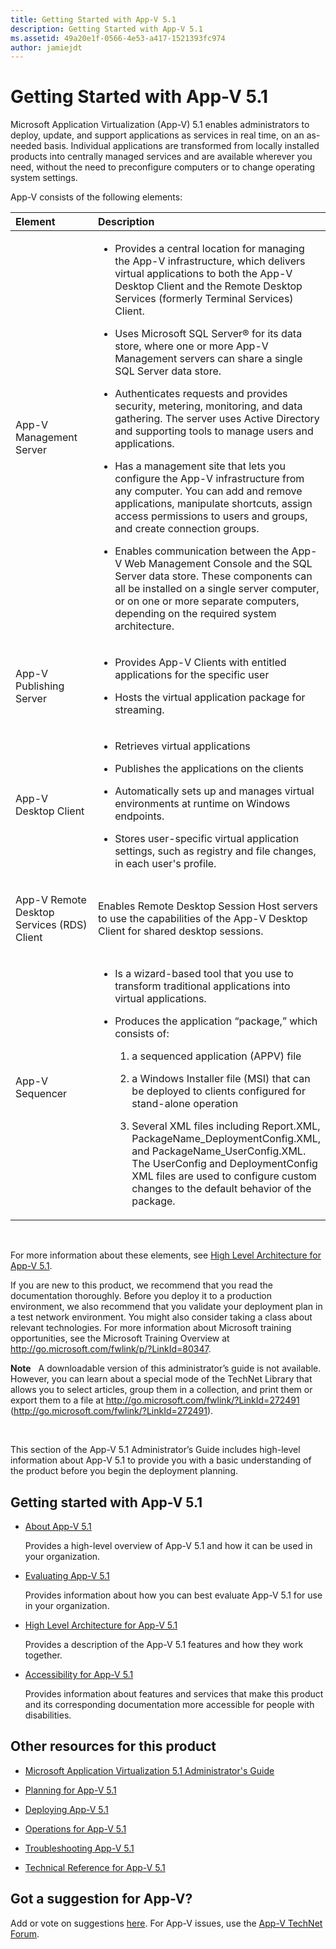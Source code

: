 ```yaml
---
title: Getting Started with App-V 5.1
description: Getting Started with App-V 5.1
ms.assetid: 49a20e1f-0566-4e53-a417-1521393fc974
author: jamiejdt
---
```


# Getting Started with App-V 5.1


Microsoft Application Virtualization (App-V) 5.1 enables administrators to deploy, update, and support applications as services in real time, on an as-needed basis. Individual applications are transformed from locally installed products into centrally managed services and are available wherever you need, without the need to preconfigure computers or to change operating system settings.

App-V consists of the following elements:

<table>
<colgroup>
<col width="50%" />
<col width="50%" />
</colgroup>
<thead>
<tr class="header">
<th align="left">Element</th>
<th align="left">Description</th>
</tr>
</thead>
<tbody>
<tr class="odd">
<td align="left"><p>App-V Management Server</p></td>
<td align="left"><ul>
<li><p>Provides a central location for managing the App-V infrastructure, which delivers virtual applications to both the App-V Desktop Client and the Remote Desktop Services (formerly Terminal Services) Client.</p></li>
<li><p>Uses Microsoft SQL Server® for its data store, where one or more App-V Management servers can share a single SQL Server data store.</p></li>
<li><p>Authenticates requests and provides security, metering, monitoring, and data gathering. The server uses Active Directory and supporting tools to manage users and applications.</p></li>
<li><p>Has a management site that lets you configure the App-V infrastructure from any computer. You can add and remove applications, manipulate shortcuts, assign access permissions to users and groups, and create connection groups.</p></li>
<li><p>Enables communication between the App-V Web Management Console and the SQL Server data store. These components can all be installed on a single server computer, or on one or more separate computers, depending on the required system architecture.</p></li>
</ul></td>
</tr>
<tr class="even">
<td align="left"><p>App-V Publishing Server</p></td>
<td align="left"><ul>
<li><p>Provides App-V Clients with entitled applications for the specific user</p></li>
<li><p>Hosts the virtual application package for streaming.</p></li>
</ul></td>
</tr>
<tr class="odd">
<td align="left"><p>App-V Desktop Client</p></td>
<td align="left"><ul>
<li><p>Retrieves virtual applications</p></li>
<li><p>Publishes the applications on the clients</p></li>
<li><p>Automatically sets up and manages virtual environments at runtime on Windows endpoints.</p></li>
<li><p>Stores user-specific virtual application settings, such as registry and file changes, in each user's profile.</p></li>
</ul></td>
</tr>
<tr class="even">
<td align="left"><p>App-V Remote Desktop Services (RDS) Client</p></td>
<td align="left"><p>Enables Remote Desktop Session Host servers to use the capabilities of the App-V Desktop Client for shared desktop sessions.</p></td>
</tr>
<tr class="odd">
<td align="left"><p>App-V Sequencer</p></td>
<td align="left"><ul>
<li><p>Is a wizard-based tool that you use to transform traditional applications into virtual applications.</p></li>
<li><p>Produces the application “package,” which consists of:</p>
<ol>
<li><p>a sequenced application (APPV) file</p></li>
<li><p>a Windows Installer file (MSI) that can be deployed to clients configured for stand-alone operation</p></li>
<li><p>Several XML files including Report.XML, PackageName_DeploymentConfig.XML, and PackageName_UserConfig.XML. The UserConfig and DeploymentConfig XML files are used to configure custom changes to the default behavior of the package.</p></li>
</ol></li>
</ul></td>
</tr>
</tbody>
</table>

 

For more information about these elements, see [High Level Architecture for App-V 5.1](high-level-architecture-for-app-v-51.md).

If you are new to this product, we recommend that you read the documentation thoroughly. Before you deploy it to a production environment, we also recommend that you validate your deployment plan in a test network environment. You might also consider taking a class about relevant technologies. For more information about Microsoft training opportunities, see the Microsoft Training Overview at <http://go.microsoft.com/fwlink/p/?LinkId=80347>.

**Note**  
A downloadable version of this administrator’s guide is not available. However, you can learn about a special mode of the TechNet Library that allows you to select articles, group them in a collection, and print them or export them to a file at <http://go.microsoft.com/fwlink/?LinkId=272491> (http://go.microsoft.com/fwlink/?LinkId=272491).

 

This section of the App-V 5.1 Administrator’s Guide includes high-level information about App-V 5.1 to provide you with a basic understanding of the product before you begin the deployment planning.

## Getting started with App-V 5.1


-   [About App-V 5.1](about-app-v-51.md)

    Provides a high-level overview of App-V 5.1 and how it can be used in your organization.

-   [Evaluating App-V 5.1](evaluating-app-v-51.md)

    Provides information about how you can best evaluate App-V 5.1 for use in your organization.

-   [High Level Architecture for App-V 5.1](high-level-architecture-for-app-v-51.md)

    Provides a description of the App-V 5.1 features and how they work together.

-   [Accessibility for App-V 5.1](accessibility-for-app-v-51.md)

    Provides information about features and services that make this product and its corresponding documentation more accessible for people with disabilities.

## <a href="" id="other-resources-for-this-product-"></a>Other resources for this product


-   [Microsoft Application Virtualization 5.1 Administrator's Guide](microsoft-application-virtualization-51-administrators-guide.md)

-   [Planning for App-V 5.1](planning-for-app-v-51.md)

-   [Deploying App-V 5.1](deploying-app-v-51.md)

-   [Operations for App-V 5.1](operations-for-app-v-51.md)

-   [Troubleshooting App-V 5.1](troubleshooting-app-v-51.md)

-   [Technical Reference for App-V 5.1](technical-reference-for-app-v-51.md)

## Got a suggestion for App-V?


Add or vote on suggestions [here](http://appv.uservoice.com/forums/280448-microsoft-application-virtualization). For App-V issues, use the [App-V TechNet Forum](https://social.technet.microsoft.com/Forums/home?forum=mdopappv).

 

 





